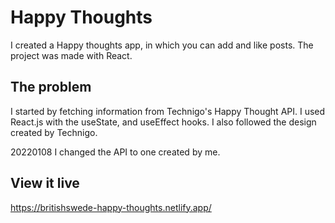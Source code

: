 # Happy Thoughts

I created a Happy thoughts app, in which you can add and like posts.
The project was made with React.

## The problem

I started by fetching information from Technigo's Happy Thought API. I used React.js with the useState, and useEffect hooks. I also followed the design created by Technigo.

20220108 I changed the API to one created by me.

## View it live

https://britishswede-happy-thoughts.netlify.app/
